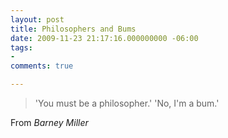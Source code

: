 ```yaml
---
layout: post
title: Philosophers and Bums
date: 2009-11-23 21:17:16.000000000 -06:00
tags:
- 
comments: true

---
```

<blockquote>'You must be a philosopher.' 'No, I'm a bum.'</p></blockquote>
<div class="attribution">From <em>Barney Miller</em></div>
